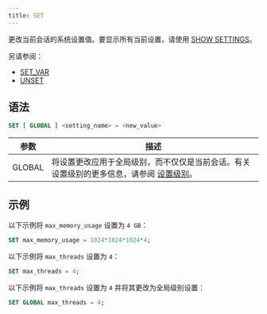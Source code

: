 ```yaml
---
title: SET
---
```


更改当前会话的系统设置值。要显示所有当前设置，请使用 [SHOW SETTINGS](03-show-settings.md)。

另请参阅：
- [SET_VAR](03-set-var.md)
- [UNSET](02-unset.md)

## 语法

```sql
SET [ GLOBAL ] <setting_name> = <new_value>
```

| 参数      | 描述                                                                                                                                                                                                 |
|-----------|------------------------------------------------------------------------------------------------------------------------------------------------------------------------------------------------------|
| GLOBAL    | 将设置更改应用于全局级别，而不仅仅是当前会话。有关设置级别的更多信息，请参阅 [设置级别](03-show-settings.md#setting-levels)。 |

## 示例

以下示例将 `max_memory_usage` 设置为 `4 GB`：

```sql
SET max_memory_usage = 1024*1024*1024*4;
```

以下示例将 `max_threads` 设置为 `4`：

```sql
SET max_threads = 4;
```

以下示例将 `max_threads` 设置为 `4` 并将其更改为全局级别设置：

```sql
SET GLOBAL max_threads = 4;
```